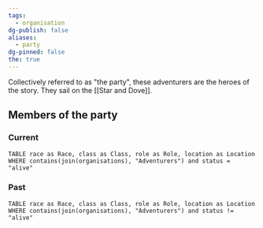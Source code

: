 ```yaml
---
tags:
  - organisation
dg-publish: false
aliases:
  - party
dg-pinned: false
the: true
---
```


Collectively referred to as "the party", these adventurers are the heroes of the story. They sail on the [[Star and Dove]].

## Members of the party

### Current
```dataview
TABLE race as Race, class as Class, role as Role, location as Location
WHERE contains(join(organisations), "Adventurers") and status = "alive"
```

### Past
```dataview
TABLE race as Race, class as Class, role as Role, location as Location
WHERE contains(join(organisations), "Adventurers") and status != "alive"
```